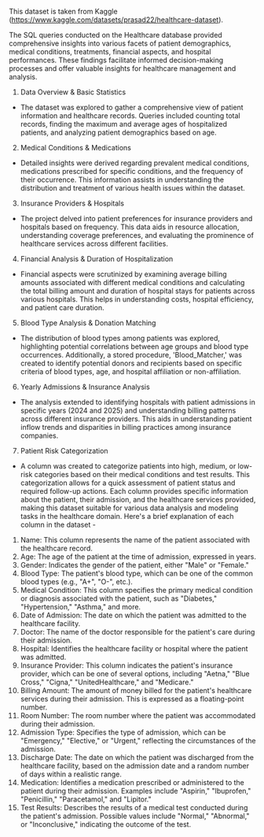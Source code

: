 This dataset is taken from Kaggle (https://www.kaggle.com/datasets/prasad22/healthcare-dataset).

The SQL queries conducted on the Healthcare database provided comprehensive insights into various facets of patient demographics, medical conditions, treatments, financial aspects, and hospital performances. These findings facilitate informed decision-making processes and offer valuable insights for healthcare management and analysis.

1. Data Overview & Basic Statistics
  - The dataset was explored to gather a comprehensive view of patient information and healthcare records. Queries included counting total records, finding the maximum and average ages of hospitalized patients, and analyzing patient demographics based on age.
2. Medical Conditions & Medications
  - Detailed insights were derived regarding prevalent medical conditions, medications prescribed for specific conditions, and the frequency of their occurrence. This information assists in understanding the distribution and treatment of various health issues within the dataset.
3. Insurance Providers & Hospitals
 - The project delved into patient preferences for insurance providers and hospitals based on frequency. This data aids in resource allocation, understanding coverage preferences, and evaluating the prominence of healthcare services across different facilities.
4. Financial Analysis & Duration of Hospitalization
 - Financial aspects were scrutinized by examining average billing amounts associated with different medical conditions and calculating the total billing amount and duration of hospital stays for patients across various hospitals. This helps in understanding costs, hospital efficiency, and patient care duration.
5. Blood Type Analysis & Donation Matching
 - The distribution of blood types among patients was explored, highlighting potential correlations between age groups and blood type occurrences. Additionally, a stored procedure, 'Blood_Matcher,' was created to identify potential donors and recipients based on specific criteria of blood types, age, and hospital affiliation or non-affiliation.
6. Yearly Admissions & Insurance Analysis
 - The analysis extended to identifying hospitals with patient admissions in specific years (2024 and 2025) and understanding billing patterns across different insurance providers. This aids in understanding patient inflow trends and disparities in billing practices among insurance companies.
7. Patient Risk Categorization
 - A column was created to categorize patients into high, medium, or low-risk categories based on their medical conditions and test results. This categorization allows for a quick assessment of patient status and required follow-up actions.
Each column provides specific information about the patient, their admission, and the healthcare services provided, making this dataset suitable for various data analysis and modeling tasks in the healthcare domain. Here's a brief explanation of each column in the dataset -
1. Name: This column represents the name of the patient associated with the healthcare record.
2. Age: The age of the patient at the time of admission, expressed in years.
3. Gender: Indicates the gender of the patient, either "Male" or "Female."
4. Blood Type: The patient's blood type, which can be one of the common blood types (e.g., "A+", "O-", etc.).
5. Medical Condition: This column specifies the primary medical condition or diagnosis associated with the patient, such as "Diabetes," "Hypertension," "Asthma," and more.
6. Date of Admission: The date on which the patient was admitted to the healthcare facility.
7. Doctor: The name of the doctor responsible for the patient's care during their admission.
8. Hospital: Identifies the healthcare facility or hospital where the patient was admitted.
9. Insurance Provider: This column indicates the patient's insurance provider, which can be one of several options, including "Aetna," "Blue Cross," "Cigna," "UnitedHealthcare," and "Medicare."
10. Billing Amount: The amount of money billed for the patient's healthcare services during their admission. This is expressed as a floating-point number.
11. Room Number: The room number where the patient was accommodated during their admission.
12. Admission Type: Specifies the type of admission, which can be "Emergency," "Elective," or "Urgent," reflecting the circumstances of the admission.
13. Discharge Date: The date on which the patient was discharged from the healthcare facility, based on the admission date and a random number of days within a realistic range.
14. Medication: Identifies a medication prescribed or administered to the patient during their admission. Examples include "Aspirin," "Ibuprofen," "Penicillin," "Paracetamol," and "Lipitor."
15. Test Results: Describes the results of a medical test conducted during the patient's admission. Possible values include "Normal," "Abnormal," or "Inconclusive," indicating the outcome of the test.
